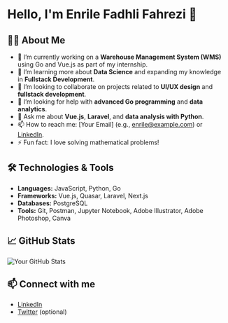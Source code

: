 # Hello, I'm Enrile Fadhli Fahrezi 👋

## 👨‍💻 About Me
- 🔭 I’m currently working on a **Warehouse Management System (WMS)** using Go and Vue.js as part of my internship.
- 🌱 I’m learning more about **Data Science** and expanding my knowledge in **Fullstack Development**.
- 👯 I’m looking to collaborate on projects related to **UI/UX design** and **fullstack development**.
- 🤔 I’m looking for help with **advanced Go programming** and **data analytics**.
- 💬 Ask me about **Vue.js**, **Laravel**, and **data analysis with Python**.
- 📫 How to reach me: [Your Email] (e.g., enrile@example.com) or [LinkedIn](your-linkedin-url).
- ⚡ Fun fact: I love solving mathematical problems!

## 🛠️ Technologies & Tools
- **Languages:** JavaScript, Python, Go
- **Frameworks:** Vue.js, Quasar, Laravel, Next.js
- **Databases:** PostgreSQL
- **Tools:** Git, Postman, Jupyter Notebook, Adobe Illustrator, Adobe Photoshop, Canva

## 📈 GitHub Stats
![Your GitHub Stats](https://github-readme-stats.vercel.app/api?username=enrilefahrezi&show_icons=true&theme=radical)

## 📫 Connect with me
- [LinkedIn](your-linkedin-url)
- [Twitter](your-twitter-url) (optional)
